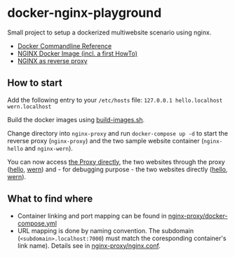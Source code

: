 # docker-nginx-playground
Small project to setup a dockerized multiwebsite scenario using nginx.

* [Docker Commandline Reference](https://docs.docker.com/engine/reference/commandline/docker)
* [NGINX Docker Image (incl. a first HowTo)](https://hub.docker.com/_/nginx)
* [NGINX as reverse proxy](https://docs.nginx.com/nginx/admin-guide/web-server/reverse-proxy)

## How to start

Add the following entry to your `/etc/hosts` file:
`127.0.0.1 hello.localhost wern.localhost`

Build the docker images using [build-images.sh](./build-images.sh).

Change directory into `nginx-proxy` and run `docker-compose up -d` to start the reverse proxy (`nginx-proxy`) and the two sample website container (`nginx-hello` and `nginx-wern`).

You can now access [the Proxy directly](http://localhost:7000), the two websites through the proxy ([hello](http://hello.localhost:7000), [wern](http://wern.localhost:7000)) and - for debugging purpose - the two websites directly ([hello](http://hello.localhost:7100), [wern](http://wern.localhost:7200)).

## What to find where

* Container linking and port mapping can be found in [nginx-proxy/docker-compose.yml](./nginx-proxy/docker-compose.yml)
* URL mapping is done by naming convention. The subdomain (`<subdomain>.localhost:7000`) must match the coresponding container's link name). Details see in [nginx-proxy/nginx.conf](./nginx-proxy/nginx.conf).